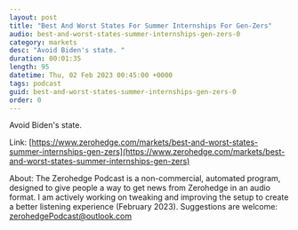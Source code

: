 ```yaml
---
layout: post
title: "Best And Worst States For Summer Internships For Gen-Zers"
audio: best-and-worst-states-summer-internships-gen-zers-0
category: markets
desc: "Avoid Biden's state. "
duration: 00:01:35
length: 95
datetime: Thu, 02 Feb 2023 00:45:00 +0000
tags: podcast
guid: best-and-worst-states-summer-internships-gen-zers-0
order: 0
---
```

Avoid Biden's state. 

Link: [https://www.zerohedge.com/markets/best-and-worst-states-summer-internships-gen-zers](https://www.zerohedge.com/markets/best-and-worst-states-summer-internships-gen-zers)

About: The Zerohedge Podcast is a non-commercial, automated program, designed to give people a way to get news from Zerohedge in an audio format.  I am actively working on tweaking and improving the setup to create a better listening experience (February 2023).  Suggestions are welcome: [zerohedgePodcast@outlook.com](mailto:zerohedgePodcast@outlook.com)